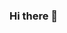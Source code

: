 ### Hi there 👋

<!--
**MaithiliS07/MaithiliS07** is a ✨ _special_ ✨ repository because its `README.md` (this file) appears on your GitHub profile.

Here are some ideas to get you started:

- 🔭 I’m currently working on Web Application Development and Android Application Development.
- 🌱 I’m currently learning Responsive Frontend Designs and API handling.
- 👯 I’m looking to collaborate on Web Development and Android Development Projects.
- 💬 Ask me about Any thing you think I can resolve.
- 😄 Pronouns: She
- ⚡ I am a highly motivated person with a passion to learn new things quickly.
-->
